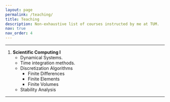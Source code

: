 ```yaml
---
layout: page
permalink: /teaching/
title: Teaching
description: Non-exhaustive list of courses instructed by me at TUM.
nav: true
nav_order: 4
---
```


---
1. **Scientific Computing I**
    - Dynamical Systems.
    - Time integration methods.
    - Discretization Algorithms
        - Finite Differences
        - Finite Elements
        - Finite Volumes
    - Stability Analysis

---
